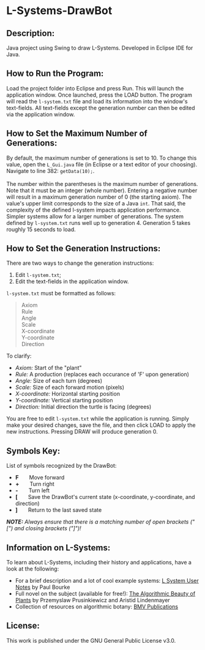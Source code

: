 # L-Systems-DrawBot #

## Description: ##

Java project using Swing to draw L-Systems.
Developed in Eclipse IDE for Java.

## How to Run the Program: ##

Load the project folder into Eclipse and press Run. This will launch the application window. Once launched, press the LOAD button. The program will read the <code>l-system.txt</code> file and load its information into the window's text-fields. All text-fields except the generation number can then be edited via the application window. 

## How to Set the Maximum Number of Generations: ##

By default, the maximum number of generations is set to 10. To change this value, open the <code>L_Gui.java</code> file (in Eclipse or a text editor of your choosing). Navigate to line 382: <code>getData(10);</code>.
<br/><br/>
The number within the parentheses is the maximum number of generations. Note that it must be an integer (whole number). Entering a negative number will result in a maximum generation number of 0 (the starting axiom). The value's upper limit corresponds to the size of a Java <code>int</code>. That said, the complexity of the defined l-system impacts application performance. Simpler systems allow for a larger number of generations. The system defined by <code>l-system.txt</code> runs well up to generation 4. Generation 5 takes roughly 15 seconds to load. 

## How to Set the Generation Instructions: ##

There are two ways to change the generation instructions:

  1. Edit <code>l-system.txt</code>;
  2. Edit the text-fields in the application window. 

<code>l-system.txt</code> must be formatted as follows: <br/>

  > Axiom <br/>
  > Rule <br/>
  > Angle <br/>
  > Scale <br/>
  > X-coordinate <br/>
  > Y-coordinate <br/>
  > Direction

To clarify:

  - *Axiom:* Start of the "plant"
  - *Rule:* A production (replaces each occurance of 'F' upon generation)
  - *Angle:* Size of each turn (degrees)
  - *Scale:* Size of each forward motion (pixels)
  - *X-coordinate:* Horizontal starting position
  - *Y-coordinate:* Vertical starting position
  - *Direction:* Initial direction the turtle is facing (degrees)
  
You are free to edit <code>l-system.txt</code> while the application is running. Simply make your desired changes, save the file, and then click LOAD to apply the new instructions. Pressing DRAW will produce generation 0. 

## Symbols Key: ##

List of symbols recognized by the DrawBot:

  - **F** &nbsp;&nbsp;&nbsp;&nbsp;&nbsp; Move forward
  - **+** &nbsp;&nbsp;&nbsp;&nbsp;&nbsp; Turn right
  - **-** &nbsp;&nbsp;&nbsp;&nbsp;&nbsp; Turn left
  - **[** &nbsp;&nbsp;&nbsp;&nbsp;&nbsp; Save the DrawBot's current state (x-coordinate, y-coordinate, and direction)
  - **]** &nbsp;&nbsp;&nbsp;&nbsp;&nbsp; Return to the last saved state

***NOTE:** Always ensure that there is a matching number of open brackets ("[") and closing brackets ("]")!*

## Information on L-Systems: ##

To learn about L-Systems, including their history and applications, have a look at the following:

  - For a brief description and a lot of cool example systems: [L System User Notes](http://paulbourke.net/fractals/lsys/) by Paul Bourke
  - Full novel on the subject (available for free!): [The Algorithmic Beauty of Plants](http://algorithmicbotany.org/papers/abop/abop.pdf) by Przemyslaw Prusinkiewicz and Aristid Lindenmayer
  - Collection of resources on algorithmic botany: [BMV Publications](http://algorithmicbotany.org/papers/#abop) 

## License: ##

This work is published under the GNU General Public License v3.0.
